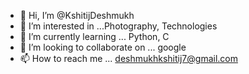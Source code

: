 - 👋 Hi, I’m @KshitijDeshmukh
- 👀 I’m interested in ...Photography, Technologies
- 🌱 I’m currently learning ... Python, C
- 💞️ I’m looking to collaborate on ... google
- 📫 How to reach me ... deshmukhkshitij7@gmail.com

<!---
KshitijDeshmukh/KshitijDeshmukh is a ✨ special ✨ repository because its `README.md` (this file) appears on your GitHub profile.
You can click the Preview link to take a look at your changes.
--->
